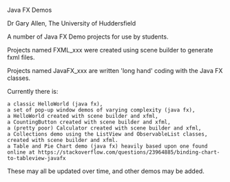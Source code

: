 Java FX Demos

Dr Gary Allen, The University of Huddersfield

A number of Java FX Demo projects for use by students.

Projects named FXML_xxx were created using scene builder to generate fxml files.

Projects named JavaFX_xxx are written 'long hand' coding with the Java FX classes.


Currently there is:

	a classic HelloWorld (java fx),
	a set of pop-up window demos of varying complexity (java fx),
	a HelloWorld created with scene builder and xfml,
	a CountingButton created with scene builder and xfml,
	a (pretty poor) Calculator created with scene builder and xfml,
	a Collections demo using the ListView and ObservableList classes, created with scene builder and xfml.
	a Table and Pie Chart demo (java fx) heavily based upon one found online at https://stackoverflow.com/questions/23964885/binding-chart-to-tableview-javafx

These may all be updated over time, and other demos may be added.


